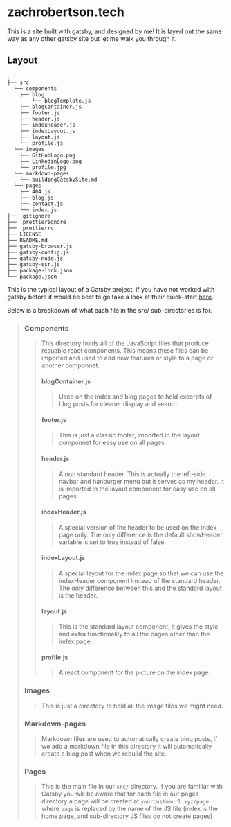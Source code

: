 # zachrobertson.tech

This is a site built with gatsby, and designed by me!
It is layed out the same way as any other gatsby site but let me walk you through it.

## Layout

    .
    ├── src
      └── components
        ├── blog
            └── blogTemplate.js
        ├── blogContainer.js
        ├── footer.js
        ├── header.js
        ├── indexHeader.js
        ├── indexLayout.js
        ├── layout.js
        └── profile.js
      └── images
        ├── GitHubLogo.png
        ├── LinkedinLogo.png
        └── profile.jpg
      └── markdown-pages
        └── buildingGatsbySite.md
      └── pages
        ├── 404.js
        ├── blog.js
        ├── contact.js
        └── index.js
    ├── .gitignore
    ├── .prettierignore
    ├── .prettierrc
    ├── LICENSE
    ├── README.md
    ├── gatsby-browser.js
    ├── gatsby-config.js
    ├── gatsby-node.js
    ├── gatsby-ssr.js
    ├── package-lock.json
    └── package.json
  
This is the typical layout of a Gatsby project, if you have not worked with gatsby before it would be best to go take a look at their quick-start [here]("https://www.gatsbyjs.com/docs/quick-start/").

Below is a breakdown of what each file in the src/ sub-directories is for.

> ### Components
>> This directory holds all of the JavaScript files that produce resuable react components. This means these files can be imported and used to add new features or style to a page or another componnet.
>> #### blogContainer.js
>>> Used on the index and blog pages to hold excerpts of blog posts for cleaner display and search.
>> #### footer.js
>>> This is just a classic footer, imported in the layout componnet for easy use on all pages
>> #### header.js
>>> A non standard header. This is actually the left-side navbar and hanburger menu but it serves as my header. It is imported in the layout component for easy use on all pages.
>> #### indexHeader.js
>>> A special version of the header to be used on the index page only. The only difference is the default showHeader variable is set to true instead of false.
>> #### indexLayout.js
>>> A special layout for the index page so that we can use the indexHeader component instead of the standard header. The only difference between this and the standard layout is the header.
>> #### layout.js
>>> This is the standard layout component, it gives the style and extra functionality to all the pages other than the index page. 
>> #### profile.js
>>> A react component for the picture on the index page.
> ### Images
>> This is just a directory to hold all the image files we might need.
> ### Markdown-pages
>> Markdown files are used to automatically create blog posts, if we add a markdown file in this directory it will automatically create a blog post when we rebuild the site.
> ### Pages
>> This is the main file in our `src/` directory. If you are familiar with Gatsby you will be aware that for each file in our pages directory a page will be created at `yourcustomurl.xyz/page` where `page` is replaced by the name of the JS file (index is the home page, and sub-directory JS files do not create pages) 
</div>